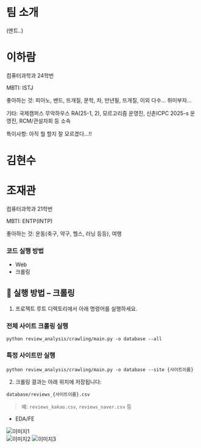 # 팀 소개

(멘트..)

# 이하람

컴퓨터과학과 24학번

MBTI: ISTJ

좋아하는 것: 피아노, 밴드, 뜨개질, 문학, 차, 만년필, 뜨개질, 이외 다수... 취미부자...

기타: 국제캠퍼스 무악하우스 RA(25-1, 2), 모르고리즘 운영진, 신촌ICPC 2025-s 운영진, RCM/관설차회 등 소속

특이사항: 아직 뭘 할지 잘 모르겠다...!!

# 김현수

# 조재관

컴퓨터과학과 21학번

MBTI: ENTP(INTP)

좋아하는 것: 운동(축구, 약구, 헬스, 러닝 등등), 여행

### 코드 실행 방법

- Web
- 크롤링

## 🚀 실행 방법 – 크롤링

1. 프로젝트 루트 디렉토리에서 아래 명령어를 실행하세요.

### 전체 사이트 크롤링 실행

```
python review_analysis/crawling/main.py -o database --all
```

### 특정 사이트만 실행

```
python review_analysis/crawling/main.py -o database --site {사이트이름}
```

2. 크롤링 결과는 아래 위치에 저장됩니다:

```
database/reviews_{사이트이름}.csv
```

> 예: `reviews_kakao.csv`, `reviews_naver.csv` 등

- EDA/FE

![이미지1](https://i.imgur.com/niDtCoG.jpg)  
![이미지2](https://i.imgur.com/FB4KpiX.jpg)
![이미지3](https://imgur.com/LsOR612.jpg)
